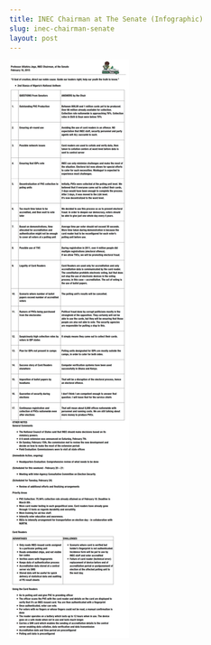 ```yaml
---
title: INEC Chairman at The Senate (Infographic)
slug: inec-chairman-senate
layout: post
---
```


![INEC Chairman at Senate](/media_root/file_archive/INEC_Chairman_at_the_Senate_1.jpg "INEC Chairman at the Senate")
